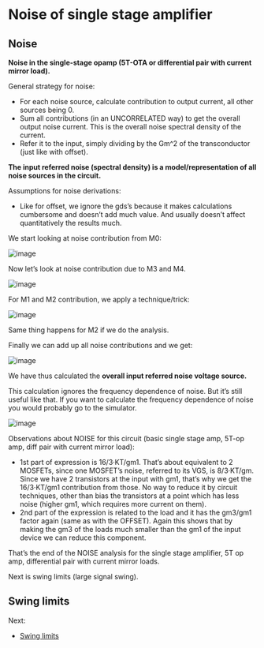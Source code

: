 # Noise of single stage amplifier

## Noise

**Noise in the single-stage opamp (5T-OTA or differential pair with current mirror load).**

General strategy for noise:

* For each noise source, calculate contribution to output current, all other sources being 0.
* Sum all contributions (in an UNCORRELATED way) to get the overall output noise current. This is the overall noise spectral density of the current.
* Refer it to the input, simply dividing by the Gm^2 of the transconductor (just like with offset).

**The input referred noise (spectral density) is a model/representation of all noise sources in the circuit.**


Assumptions for noise derivations:
* Like for offset, we ignore the gds’s because it makes calculations cumbersome and doesn’t add much value. And usually doesn’t affect quantitatively the results much.


We start looking at noise contribution from M0:

![image](https://user-images.githubusercontent.com/95447782/169099082-44323a16-2881-4bae-8c84-f1649ff94291.png)

Now let’s look at noise contribution due to M3 and M4.


![image](https://user-images.githubusercontent.com/95447782/169099137-aed73b3b-4869-4e36-b443-00d9e0c4b786.png)
 

For M1 and M2 contribution, we apply a technique/trick:

![image](https://user-images.githubusercontent.com/95447782/169099148-1877a4f9-c092-48a9-9caa-a7d7a1d0a7f0.png)


Same thing happens for M2 if we do the analysis.

Finally we can add up all noise contributions and we get:


![image](https://user-images.githubusercontent.com/95447782/169099165-d2b3a73b-44c0-4797-800e-c83ad3d0c336.png)


We have thus calculated the **overall input referred noise voltage source.**

This calculation ignores the frequency dependence of noise. But it’s still useful like that. If you want to calculate the frequency dependence of noise you would probably go to the simulator.

![image](https://user-images.githubusercontent.com/95447782/169099206-778e7ef2-5788-4a09-81f1-0a26a9868212.png)


Observations about NOISE for this circuit (basic single stage amp, 5T-op amp, diff pair with current mirror load):
* 1st part of expression is 16/3·KT/gm1. That’s about equivalent to 2 MOSFETs, since one MOSFET’s noise, referred to its VGS, is 8/3·KT/gm. Since we have 2 transistors at the input with gm1, that’s why we get the 16/3·KT/gm1 contribution from those. No way to reduce it by circuit techniques, other than bias the transistors at a point which has less noise (higher gm1, which requires more current on them).
* 2nd part of the expression is related to the load and it has the gm3/gm1 factor again (same as with the OFFSET). Again this shows that by making the gm3 of the loads much smaller than the gm1 of the input device we can reduce this component.

That’s the end of the NOISE analysis for the single stage amplifier, 5T op amp, differential pair with current mirror loads.

Next is swing limits (large signal swing).




## Swing limits

Next:

* [Swing limits](Swing_analysis.md)
